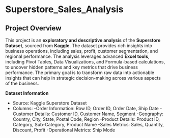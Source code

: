 # Superstore_Sales_Analysis


## Project Overview
This project is an **exploratory and descriptive analysis** of the **Superstore Dataset**, sourced from **Kaggle**. The dataset provides rich insights into business operations, including sales, profit, customer segmentation, and regional performance. The analysis leverages advanced **Excel tools**, including Pivot Tables, Data Visualizations, and Formula-based calculations, to uncover hidden patterns and key metrics that drive business performance. The primary goal is to transform raw data into actionable insights that can help in strategic decision-making across various aspects of the business.

**Dataset Information**
 - Source: Kaggle Superstore Dataset
 - Columns:
   -Order Information: Row ID, Order ID, Order Date, Ship Date
   -Customer Details: Customer ID, Customer Name, Segment
   -Geography: Country, City, State, Postal Code, Region
   -Product Details: Product ID, Category, Sub-Category, Product Name
   -Sales Metrics: Sales, Quantity, Discount, Profit
   -Operational Metrics: Ship Mode

